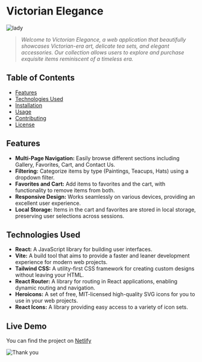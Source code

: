 # Victorian Elegance

![lady](https://img1.picmix.com/output/stamp/normal/7/5/1/5/1055157_d7779.gif)

> _Welcome to Victorian Elegance, a web application that beautifully showcases Victorian-era art, delicate tea sets, and elegant accessories. Our collection allows users to explore and purchase exquisite items reminiscent of a timeless era._

## Table of Contents

- [Features](#features)
- [Technologies Used](#technologies-used)
- [Installation](#installation)
- [Usage](#usage)
- [Contributing](#contributing)
- [License](#license)

## Features

- **Multi-Page Navigation:** Easily browse different sections including Gallery, Favorites, Cart, and Contact Us.
- **Filtering:** Categorize items by type (Paintings, Teacups, Hats) using a dropdown filter.
- **Favorites and Cart:** Add items to favorites and the cart, with functionality to remove items from both.
- **Responsive Design:** Works seamlessly on various devices, providing an excellent user experience.
- **Local Storage:** Items in the cart and favorites are stored in local storage, preserving user selections across sessions.

## Technologies Used

- **React:** A JavaScript library for building user interfaces.
- **Vite:** A build tool that aims to provide a faster and leaner development experience for modern web projects.
- **Tailwind CSS:** A utility-first CSS framework for creating custom designs without leaving your HTML.
- **React Router:** A library for routing in React applications, enabling dynamic routing and navigation.
- **Heroicons:** A set of free, MIT-licensed high-quality SVG icons for you to use in your web projects.
- **React Icons:** A library providing easy access to a variety of icon sets.

## Live Demo

You can find the project on [Netlify](https://b-victorian-elegance.netlify.app/)

![Thank you](https://img1.picmix.com/output/stamp/normal/9/8/1/0/1250189_f76f9.gif)

